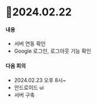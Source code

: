 # 📄2024.02.22

#### 내용
- 서버 연동 확인
- Google 로그인, 로그아웃 기능 확인


#### 다음 회의
- 2024.02.23 오후 8시~
- 안드로이드 ui
- 서버 구축

